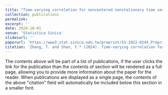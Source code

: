 ```yaml
---
title: "Time-varying correlation for noncentered nonstationary time series: simultaneous inference and visualization."
collection: publications
permalink: 
excerpt: ''
date: 2024-10-01
venue: 'Statistica Sinica'
slidesurl: ''
paperurl: 'https://www3.stat.sinica.edu.tw/preprint/SS-2022-0244_Preprint.pdf'
citation: 'Zhang, T. and Shao, Y.* (2024). Time-varying correlation for noncentered nonstationary time series: simultaneous inference and visualization. Statistica Sinica, forthcoming.'
---
```


The contents above will be part of a list of publications, if the user clicks the link for the publication than the contents of section will be rendered as a full page, allowing you to provide more information about the paper for the reader. When publications are displayed as a single page, the contents of the above "citation" field will automatically be included below this section in a smaller font.
